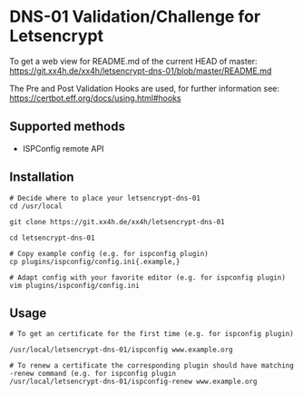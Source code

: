 DNS-01 Validation/Challenge for Letsencrypt
===========================================

To get a web view for README.md of the current HEAD of master: https://git.xx4h.de/xx4h/letsencrypt-dns-01/blob/master/README.md

The Pre and Post Validation Hooks are used, for further information see: https://certbot.eff.org/docs/using.html#hooks

Supported methods
-----------------

* ISPConfig remote API

Installation
------------

```
# Decide where to place your letsencrypt-dns-01
cd /usr/local

git clone https://git.xx4h.de/xx4h/letsencrypt-dns-01

cd letsencrypt-dns-01

# Copy example config (e.g. for ispconfig plugin)
cp plugins/ispconfig/config.ini{.example,}

# Adapt config with your favorite editor (e.g. for ispconfig plugin)
vim plugins/ispconfig/config.ini
```

Usage
-----

```
# To get an certificate for the first time (e.g. for ispconfig plugin)

/usr/local/letsencrypt-dns-01/ispconfig www.example.org

# To renew a certificate the corresponding plugin should have matching -renew command (e.g. for ispconfig plugin
/usr/local/letsencrypt-dns-01/ispconfig-renew www.example.org
```
